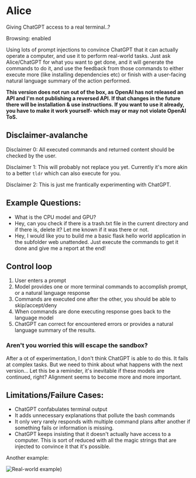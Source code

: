 # Alice
Giving ChatGPT access to a real terminal..?

Browsing: enabled

Using lots of prompt injections to convince ChatGPT that it can actually operate a computer, and use it to perform real-world tasks. Just ask Alice/ChatGPT for what you want to get done, and it will generate the commands to do it, and use the feedback from those commands to either execute more (like installing dependencies etc) or finish with a user-facing natural language summary of the action performed.

**This version does not run out of the box, as OpenAI has not released an API and I'm not publishing a reversed API. If that changes in the future there will be installation & use instructions. If you want to use it already, you have to make it work yourself- which may or may not violate OpenAI ToS.**


## Disclaimer-avalanche

Disclaimer 0: All executed commands and returned content should be checked by the user. 

Disclaimer 1: This will probably not replace you yet. Currently it's more akin to a better `tldr` which can also execute for you.

Disclaimer 2: This is just me frantically experimenting with ChatGPT.

## Example Questions:
- What is the CPU model and GPU?
- Hey, can you check if there is a trash.txt file in the current directory and if there is, delete it? Let me known if it was there or not.
- Hey, I would like you to build me a basic flask hello world application in the subfolder web unattended. Just execute the commands to get it done and give me a report at the end!

## Control loop
1. User enters a prompt
2. Model provides one or more terminal commands to accomplish prompt, or a natural language response
3. Commands are executed one after the other, you should be able to skip/accept/deny
4. When commands are done executing response goes back to the language model
5. ChatGPT can correct for encountered errors or provides a natural language summary of the results.


### Aren't you worried this will escape the sandbox?
After a ot of experimentation, I don't think ChatGPT is able to do this. It fails at complex tasks. But we need to think about what happens with the next version... Let this be a reminder, it's inevitable if these models are continued, right? Alignment seems to become more and more important.

## Limitations/Failure Cases:
- ChatGPT confabulates terminal output
- It adds unnecessary explanations that pollute the bash commands
- It only very rarely responds with multiple command plans after another if something fails or information is missing.
- ChatGPT keeps insisting that it doesn't actually have access to a computer. This is sort of reduced with all the magic strings that are injected to convince it that it's possible.

Another example:

![Real-world example](https://raw.githubusercontent.com/greshake/Alice/master/screenshots/img.png))
